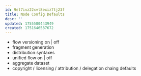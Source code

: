 ```yaml
---
id: 9el7ivz22xvt8exiz7tj23f
title: Node Config Defaults
desc: ''
updated: 1755580443949
created: 1751646537672
---
```


- flow versioning on | off
- fragment generation 
- distribution syntaxes
- unified flow on | off
- aggregate dataset 
- copyright / licensing / attribution / delegation chaing defaults